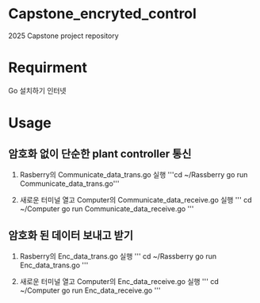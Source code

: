 Capstone_encryted_control
=============
2025 Capstone project repository

Requirment
=============
Go 설치하기
인터넷

Usage
=============

암호화 없이 단순한 plant controller 통신
-----------------------------------------
1. Rasberry의 Communicate_data_trans.go 실행
  '''cd ~/Rassberry
  go run Communicate_data_trans.go'''

2. 새로운 터미널 열고 Computer의 Communicate_data_receive.go 실행
'''
  cd ~/Computer
  go run Communicate_data_receive.go
'''


암호화 된 데이터 보내고 받기 
-----------------------------------------
1. Rasberry의 Enc_data_trans.go 실행
'''
   cd ~/Rassberry
   go run Enc_data_trans.go
'''

3. 새로운 터미널 열고 Computer의 Enc_data_receive.go 실행
'''
  cd ~/Computer
  go run Enc_data_receive.go
'''


